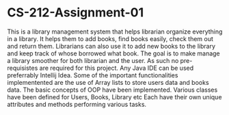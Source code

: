 # CS-212-Assignment-01
This is a library management system that helps librarian organize everything in a library. It helps them to add books, find books easily, check them out and return them. 
Librarians can also use it to add new books to the library and keep track of whose borrowed what book.
The goal is to make manage a library smoother for both librarian and the user.
As such no pre-requisistes are required for this project. Any Java IDE can be used preferrably Intellij Idea.
Some of the important functionalities implementented are the use of Array lists to store users data and books data.
The basic concepts of OOP have been implemented. 
Various classes have been defined for Users, Books, Library etc
Each have their own unique attributes and methods performing various tasks.
